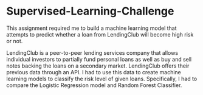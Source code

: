 # Supervised-Learning-Challenge
This assignment required me to build a machine learning model that attempts to predict whether a loan from LendingClub will become high risk or not.

LendingClub is a peer-to-peer lending services company that allows individual investors to partially fund personal loans as well as buy and sell notes backing the loans on a secondary market. LendingClub offers their previous data through an API.
I had to use this data to create machine learning models to classify the risk level of given loans. Specifically, I had to compare the Logistic Regression model and Random Forest Classifier.
